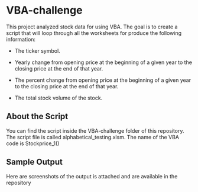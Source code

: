 # VBA-challenge

This project analyzed stock data for using VBA.
The goal is to create a script that will loop through all the worksheets for produce the following information:

- The ticker symbol.

- Yearly change from opening price at the beginning of a given year to the closing price at the end of that year.

- The percent change from opening price at the beginning of a given year to the closing price at the end of that year.

- The total stock volume of the stock.

## About the Script
You can find the script inside the VBA-challenge folder of this repository. The script file is called alphabetical_testing.xlsm. The name of the VBA code is Stockprice_1()

## Sample Output
Here are screenshots of the output is attached and are available in the repository

